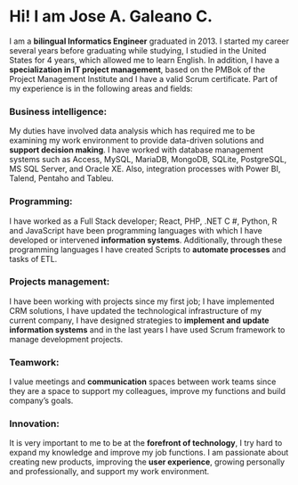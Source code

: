 # Hi! I am Jose A. Galeano C.
I am a **bilingual Informatics Engineer** graduated in 2013. I started my career several years before graduating while studying, I studied in the United States for 4 years, which allowed me to learn English. In addition, I have a **specialization in IT project management**, based on the PMBok of the Project Management Institute and I have a valid Scrum certificate. Part of my experience is in the following areas and fields:
### Business intelligence:
My duties have involved data analysis which has required me to be examining my work environment to provide data-driven solutions and **support decision making**. I have worked with database management systems such as Access, MySQL, MariaDB, MongoDB, SQLite, PostgreSQL, MS SQL Server, and Oracle XE. Also, integration processes with Power BI, Talend, Pentaho and Tableu.
### Programming:
I have worked as a Full Stack developer; React, PHP, .NET C #, Python, R and JavaScript have been programming languages with which I have developed or intervened **information systems**. Additionally, through these programming languages I have created Scripts to **automate processes** and tasks of ETL.
### Projects management:
I have been working with projects since my first job; I have implemented CRM solutions, I have updated the technological infrastructure of my current company, I have designed strategies to **implement and update information systems** and in the last years I have used Scrum framework to manage development projects.
### Teamwork:
I value meetings and **communication** spaces between work teams since they are a space to support my colleagues, improve my functions and build company’s goals.
### Innovation:
It is very important to me to be at the **forefront of technology**, I try hard to expand my knowledge and improve my job functions. I am passionate about creating new products, improving the **user experience**, growing personally and professionally, and support my work environment.
